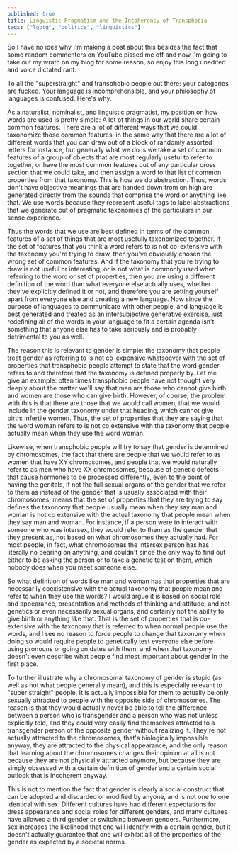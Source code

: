 ```yaml
---
published: true
title: Linguistic Pragmatism and the Incoherency of Transphobia
tags: ["lgbtq", "politics", "linguistics"]
---
```


So I have no idea why I'm making a post about this besides the fact that some random commenters on YouTube pissed me off and now I'm going to take out my wrath on my blog for some reason, so enjoy this long unedited and voice dictated rant.

To all the "superstraight" and transphobic people out there: your categories are fucked. Your language is incomprehensible, and your philosophy of languages is confused. Here's why.

As a naturalist, nominalist, and linguistic pragmatist, my position on how words are used is pretty simple: A lot of things in our world share certain common features. There are a lot of different ways that we could taxonomize those common features, in the same way that there are a lot of different words that you can draw out of a block of randomly assorted letters for instance, but generally what we do is we take a set of common features of a group of objects that are most regularly useful to refer to together, or have the most common features out of any particular cross section that we could take, and then assign a word to that list of common properties from that taxonomy. This is how we do abstraction. Thus, words don't have objective meanings that are handed down from on high are generated directly from the sounds that comprise the word or anything like that. We use words because they represent useful tags to label abstractions that we generate out of pragmatic taxonomies of the particulars in our sense experience.

Thus the words that we use are best defined in terms of the common features of a set of things that are most usefully taxonomized together. If the set of features that you think a word refers to is not co-extensive with the taxonomy you're trying to draw, then you've obviously chosen the wrong set of common features. And if the taxonomy that you're trying to draw is not useful or interesting, or is not what is commonly used when referring to the word or set of properties, then you are using a different definition of the word than what everyone else actually uses, whether they've explicitly defined it or not, and therefore you are setting yourself apart from everyone else and creating a new language. Now since the purpose of languages to communicate with other people, and language is best generated and treated as an intersubjective generative exercise, just redefining all of the words in your language to fit a certain agenda isn't something that anyone else has to take seriously and is probably detrimental to you as well.

The reason this is relevant to gender is simple: the taxonomy that people treat gender as referring to is not co-expensive whatsoever with the set of properties that transphobic people attempt to state that the word gender refers to and therefore that the taxonomy is defined properly by. Let me give an example: often times transphobic people have not thought very deeply about the matter we'll say that men are those who cannot give birth and women are those who can give birth. However, of course, the problem with this is that there are those that we would call women, that we would include in the gender taxonomy under that heading, which cannot give birth: infertile women. Thus, the set of properties that they are saying that the word woman refers to is not co extensive with the taxonomy that people actually mean when they use the word woman.

Likewise, when transphobic people will try to say that gender is determined by chromosomes, the fact that there are people that we would refer to as women that have XY chromosomes, and people that we would naturally refer to as men who have XX chromosomes, because of genetic defects that cause hormones to be processed differently, even to the point of having the genitals, if not the full sexual organs of the gender that we refer to them as instead of the gender that is usually associated with their chromosomes, means that the set of properties that they are trying to say defines the taxonomy that people usually mean when they say man and woman is not co extensive with the actual taxonomy that people mean when they say man and woman. For instance, if a person were to interact with someone who was intersex, they would refer to them as the gender that they present as, not based on what chromosomes they actually had. For most people, in fact, what chromosomes the intersex person has has literally no bearing on anything, and couldn't since the only way to find out either to be asking the person or to take a genetic test on them, which nobody does when you meet someone else.

So what definition of words like man and woman has that properties that are necessarily coexistensive with the actual taxonomy that people mean and refer to when they use the words? I would argue it is based on social role and appearance, presentation and methods of thinking and attitude, and not genetics or even necessarily sexual organs, and certainly not the ability to give birth or anything like that. That is the set of properties that is co-extensive with the taxonomy that is referred to when normal people use the words, and I see no reason to force people to change that taxonomy when doing so would require people to genetically test everyone else before using pronouns or going on dates with them, and when that taxonomy doesn't even describe what people find most important about gender in the first place.

To further illustrate why a chromosomal taxonomy of gender is stupid (as well as not what people generally mean), and this is especially relevant to "super straight" people, It is actually impossible for them to actually be only sexually attracted to people with the opposite side of chromosomes. The reason is that they would actually never be able to tell the difference between a person who is transgender and a person who was not unless explicitly told, and they could very easily find themselves attracted to a transgender person of the opposite gender without realizing it. They're not actually attracted to the chromosomes, that's biologically impossible anyway, they are attracted to the physical appearance, and the only reason that learning about the chromosomes changes their opinion at all is not because they are not physically attracted anymore, but because they are simply obsessed with a certain definition of gender and a certain social outlook that is incoherent anyway.

This is not to mention the fact that gender is clearly a social construct that can be adopted and discarded or modified by anyone, and is not one to one identical with sex. Different cultures have had different expectations for dress appearance and social roles for different genders, and many cultures have allowed a third gender or switching between genders. Furthermore, sex increases the likelihood that one will identify with a certain gender, but it doesn't actually guarantee that one will exhibit all of the properties of the gender as expected by a societal norms.